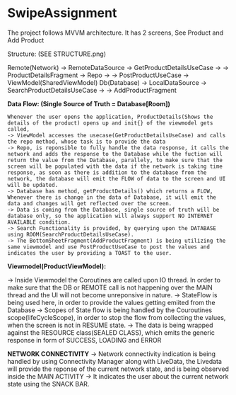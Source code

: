 # SwipeAssignment
The project follows MVVM architecture. 
It has 2 screens, See Product and Add Product

Structure: (SEE STRUCTURE.png)

  Remote(Network) -> RemoteDataSource             -> GetProductDetailsUseCase    ->                                -> ProductDetailsFragment
                                       -> Repo -> ->  PostProductUseCase          ->    ViewModel(SharedViewModel)
  Db(Database)    -> LocalDataSource              -> SearchProductDetailsUseCase ->                                ->  AddProductFragment

  **Data Flow: (Single Source of Truth = Database[Room])**
  
    Whenever the user opens the application, ProductDetails(Shows the details of the product) opens up and init{} of the viewmodel gets called, 
    -> ViewModel accesses the usecase(GetProductDetailsUseCase) and calls the repo method, whose task is to provide the data 
    -> Repo, is reponsible to fully handle the data response, it calls the network and adds the response to the Database while the fuction will return the value from the Database, parallely, to make sure that the screen will be populated with the data if the network is taking time response, as soon as there is addition to the database from the network, the database will emit the FLOW of data to the screen and UI will be updated.
    -> Database has method, getProductDetails() which returns a FLOW, Whenever there is change in the data of Database, it will emit the data and changes will get reflected over the screen.
    -> Data is coming from the Database, single source of truth will be database only, so the application will always support NO INTERNET AVAILABLE condition.
    -> Search Functionality is provided, by querying upon the DATABASE using ROOM(SearchProductDetailsUseCase). 
    -> The BottomSheetFragment(AddProductFragment) is being utilizing the same viewmodel and use PostProductUseCase to post the values and indicates the user by providing a TOAST to the user. 

**Viewmodel(ProductViewModel):**
    
   -> Inside Viewmodel the Coroutines are called upon IO thread. In order to make sure that the DB or REMOTE call is not happening over the MAIN thread and the UI will not become unreponsive in nature.
   -> StateFlow is being used here, in order to provide the values getting emiited from the Database
   -> Scopes of State flow is being handled by the Couroutines scope(lifeCycleScope), in order to stop the flow from collecting the values, when the screen is not in RESUME state. 
   -> The data is being wrapped against the RESOURCE class(SEALED CLASS), which emits the generic response in form of SUCCESS, LOADING and ERROR

   **NETWORK CONNECTIVITY**
   -> Network connectivity indication is being handled by using Connectivity Manager along with LiveData, the Livedata will provide the reponse of the current network state, and is being observed inside the MAIN ACTIVITY 
   -> It indicates the user about the current network state using the SNACK BAR. 
